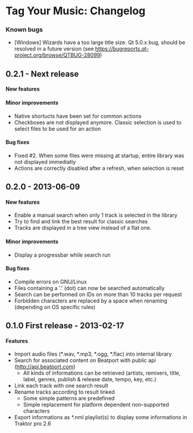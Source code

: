 # Tag Your Music: Changelog

### Known bugs
 - [Windows] Wizards have a too large title size. Qt 5.0.x bug, should be resolved in a future version (see https://bugreports.qt-project.org/browse/QTBUG-28099)

## 0.2.1 - Next release
#### New features

#### Minor improvements
 - Native shortucts have been set for common actions
 - Checkboxes are not displayed anymore. Classic selection is used to select files to be used for an action

#### Bug fixes
 - Fixed #2. When some files were missing at startup, entire library was not displayed immediatly
 - Actions are correctly disabled after a refresh, when selection is reset

## 0.2.0 - 2013-06-09
#### New features
 - Enable a manual search when only 1 track is selected in the library
 - Try to find and link the best result for classic searches
 - Tracks are displayed in a tree view instead of a flat one.

#### Minor improvements
 - Display a progressbar while search run

#### Bug fixes
 - Compile errors on GNU/Linux
 - Files containing a '.' (dot) can now be searched automatically
 - Search can be performed on IDs on more than 10 tracks per request
 - Forbidden characters are replaced by a space when renaming (depending on OS specific rules)

## 0.1.0 First release - 2013-02-17
#### Features
 - Import audio files (*.wav, *.mp3, *.ogg, *.flac) into internal library
 - Search for associated content on Beatport with public api (http://api.beatport.com)
    - All kinds of informations can be retrieved (artists, remixers, title, label, genres, publish & release date, tempo, key, etc.)
 - Link each track with one search result
 - Rename tracks according to result linked
    - Some simple patterns are predefined
    - Simple replacement for platform dependent non-supported characters
 - Export informations as *.nml playlist(s) to display some informations in Traktor pro 2.6
